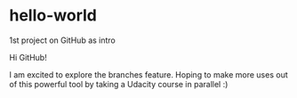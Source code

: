 # hello-world
1st project on GitHub as intro

Hi GitHub!

I am excited to explore the branches feature. 
Hoping to make more uses out of this powerful tool by taking a Udacity course in parallel :)
